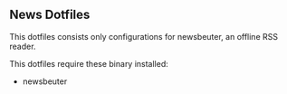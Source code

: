 News Dotfiles
---

This dotfiles consists only configurations for newsbeuter, an offline RSS reader.

This dotfiles require these binary installed:
- newsbeuter
